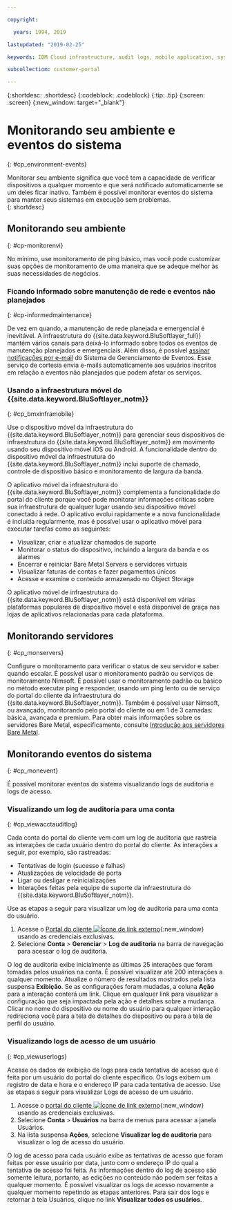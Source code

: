 ```yaml
---

copyright:

  years: 1994, 2019

lastupdated: "2019-02-25"

keywords: IBM Cloud infrastructure, audit logs, mobile application, system events, monitoring your environment 

subcollectiom: customer-portal

---
```


{:shortdesc: .shortdesc}
{:codeblock: .codeblock}
{:tip: .tip}
{:screen: .screen}
{:new_window: target="_blank"}


# Monitorando seu ambiente e eventos do sistema
{: #cp_environment-events}

Monitorar seu ambiente significa que você tem a capacidade de verificar dispositivos a qualquer momento e que será notificado automaticamente se um deles ficar inativo. Também é possível monitorar eventos do sistema para manter seus sistemas em execução sem problemas.  
{: shortdesc}

## Monitorando seu ambiente
{: #cp-monitorenvi}

No mínimo, use monitoramento de ping básico, mas você pode customizar suas opções de monitoramento de uma maneira que se adeque melhor às suas necessidades de negócios.

### Ficando informado sobre manutenção de rede e eventos não planejados
{: #cp-informedmaintenance}

De vez em quando, a manutenção de rede planejada e emergencial é inevitável. A infraestrutura do {{site.data.keyword.BluSoftlayer_full}} mantém vários canais para deixá-lo informado sobre todos os eventos de manutenção planejados e emergenciais. Além disso, é possível [assinar notificações por e-mail](/docs/customer-portal?topic=customer-portal-cp_bpnotifications#cp_bpnotifications) do Sistema de Gerenciamento de Eventos. Esse serviço de cortesia envia e-mails automaticamente aos usuários inscritos em relação a eventos não planejados que podem afetar os serviços.

### Usando a infraestrutura móvel do {{site.data.keyword.BluSoftlayer_notm}}
{: #cp_bmxinframobile}

Use o dispositivo móvel da infraestrutura do {{site.data.keyword.BluSoftlayer_notm}} para gerenciar seus dispositivos de infraestrutura do {{site.data.keyword.BluSoftlayer_notm}} em movimento usando seu dispositivo móvel iOS ou Android. A funcionalidade dentro do dispositivo móvel da infraestrutura do {{site.data.keyword.BluSoftlayer_notm}} inclui suporte de chamado, controle de dispositivo básico e monitoramento de largura da banda.

O aplicativo móvel da infraestrutura do {{site.data.keyword.BluSoftlayer_notm}} complementa a funcionalidade do portal do cliente porque você pode monitorar informações críticas sobre sua infraestrutura de qualquer lugar usando seu dispositivo móvel conectado à rede. O aplicativo evolui rapidamente e a nova funcionalidade é incluída regularmente, mas é possível usar o aplicativo móvel para executar tarefas como as seguintes:
  * Visualizar, criar e atualizar chamados de suporte
  * Monitorar o status do dispositivo, incluindo a largura da banda e os alarmes
  * Encerrar e reiniciar Bare Metal Servers e servidores virtuais
  * Visualizar faturas de contas e fazer pagamentos únicos
  * Acesse e examine o conteúdo armazenado no Object Storage

O aplicativo móvel de infraestrutura do {{site.data.keyword.BluSoftlayer_notm}} está disponível em várias plataformas populares de dispositivo móvel e está disponível de graça nas lojas de aplicativos relacionadas para cada plataforma.

## Monitorando servidores
{: #cp_monservers}

Configure o monitoramento para verificar o status de seu servidor e saber quando escalar. É possível usar o monitoramento padrão ou serviços de monitoramento Nimsoft. É possível usar o monitoramento padrão ou básico no método executar ping e responder, usando um ping lento ou de serviço do portal do cliente da infraestrutura do {{site.data.keyword.BluSoftlayer_notm}}. Também é possível usar Nimsoft, ou avançado, monitorando pelo portal do cliente ou em 1 de 3 camadas: básica, avançada e premium. Para obter mais informações sobre os servidores Bare Metal, especificamente, consulte [Introdução aos servidores Bare Metal](/docs/bare-metal?topic=bare-metal-getting-started#getting-started).

## Monitorando eventos do sistema
{: #cp_monevent}

É possível monitorar eventos do sistema visualizando logs de auditoria e logs de acesso.

### Visualizando um log de auditoria para uma conta
{: #cp_viewacctauditlog}

Cada conta do portal do cliente vem com um log de auditoria que rastreia as interações de cada usuário dentro do portal do cliente. As interações a seguir, por exemplo, são rastreadas:
  * Tentativas de login (sucesso e falhas)
  * Atualizações de velocidade de porta
  * Ligar ou desligar e reinicializações
  * Interações feitas pela equipe de suporte da infraestrutura do {{site.data.keyword.BluSoftlayer_notm}}.

Use as etapas a seguir para visualizar um log de auditoria para uma conta do usuário.

1. Acesse o [Portal do cliente ![Ícone de link externo](../icons/launch-glyph.svg)](https://control.softlayer.com/){:new_window} usando as credenciais exclusivas.
2. Selecione **Conta** > **Gerenciar** > **Log de auditoria** na barra de navegação para acessar o log de auditoria.

O log de auditoria exibe inicialmente as últimas 25 interações que foram tomadas pelos usuários na conta. É possível visualizar até 200 interações a qualquer momento. Atualize o número de resultados mostrados pela lista suspensa **Exibição**. Se as configurações foram mudadas, a coluna **Ação** para a interação conterá um link. Clique em qualquer link para visualizar a configuração que seja impactada pela ação e detalhes sobre a mudança. Clicar no nome do dispositivo ou nome do usuário para qualquer interação redireciona você para a tela de detalhes do dispositivo ou para a tela de perfil do usuário.

### Visualizando logs de acesso de um usuário
{: #cp_viewuserlogs}

Acesse os dados de exibição de logs para cada tentativa de acesso que é feita por um usuário do portal do cliente específico. Os logs exibem um registro de data e hora e o endereço IP para cada tentativa de acesso. Use as etapas a seguir para visualizar Logs de acesso de um usuário.

1. Acesse o [portal do cliente ![Ícone de link externo](../icons/launch-glyph.svg)](https://control.softlayer.com/){:new_window} usando as credenciais exclusivas.
2. Selecione **Conta** > **Usuários** na barra de menus para acessar a janela Usuários.
3. Na lista suspensa **Ações**, selecione **Visualizar log de auditoria** para visualizar o log de acesso do usuário.

O log de acesso para cada usuário exibe as tentativas de acesso que foram feitas por esse usuário por data, junto com o endereço IP do qual a tentativa de acesso foi feita. As informações dentro do log de acesso são somente leitura, portanto, as edições no conteúdo não podem ser feitas a qualquer momento. É possível visualizar os logs de acesso novamente a qualquer momento repetindo as etapas anteriores. Para sair dos logs e retornar à tela Usuários, clique no link **Visualizar todos os usuários**.
